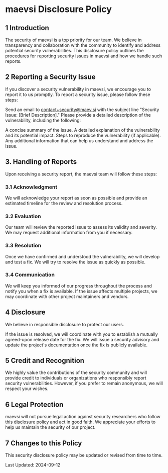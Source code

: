 # maevsi Disclosure Policy

## 1 Introduction

The security of maevsi is a top priority for our team. We believe in transparency and collaboration with the community to identify and address potential security vulnerabilities. This disclosure policy outlines the procedures for reporting security issues in maevsi and how we handle such reports.

## 2 Reporting a Security Issue

If you discover a security vulnerability in maevsi, we encourage you to report it to us promptly. To report a security issue, please follow these steps:


Send an email to contact+security@maev.si with the subject line "Security Issue: [Brief Description]." Please provide a detailed description of the vulnerability, including the following:

A concise summary of the issue.
A detailed explanation of the vulnerability and its potential impact.
Steps to reproduce the vulnerability (if applicable).
Any additional information that can help us understand and address the issue.

## 3. Handling of Reports

Upon receiving a security report, the maevsi team will follow these steps:

### 3.1 Acknowledgment

We will acknowledge your report as soon as possible and provide an estimated timeline for the review and resolution process.

### 3.2 Evaluation

Our team will review the reported issue to assess its validity and severity. We may request additional information from you if necessary.

### 3.3 Resolution

Once we have confirmed and understood the vulnerability, we will develop and test a fix. We will try to resolve the issue as quickly as possible.

### 3.4 Communication

We will keep you informed of our progress throughout the process and notify you when a fix is available. If the issue affects multiple projects, we may coordinate with other project maintainers and vendors.

## 4 Disclosure

We believe in responsible disclosure to protect our users. 

If the issue is resolved, we will coordinate with you to establish a mutually agreed-upon release date for the fix.
We will issue a security advisory and update the project's documentation once the fix is publicly available.

## 5 Credit and Recognition

We highly value the contributions of the security community and will provide credit to individuals or organizations who responsibly report security vulnerabilities. However, if you prefer to remain anonymous, we will respect your wishes.

## 6 Legal Protection

maevsi will not pursue legal action against security researchers who follow this disclosure policy and act in good faith. We appreciate your efforts to help us maintain the security of our project.


## 7 Changes to this Policy

This security disclosure policy may be updated or revised from time to time.

Last Updated: 2024-09-12